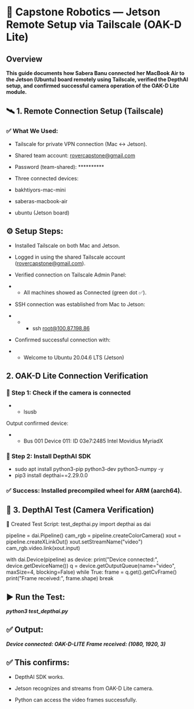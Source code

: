 # 🧠 Capstone Robotics — Jetson Remote Setup via Tailscale (OAK-D Lite)
## Overview

**This guide documents how Sabera Banu connected her MacBook Air to the Jetson (Ubuntu) board remotely using Tailscale, verified the DepthAI setup, and confirmed successful camera operation of the OAK-D Lite module.**

## 🛰️ 1. Remote Connection Setup (Tailscale)
### ✅ What We Used:

- Tailscale for private VPN connection (Mac ↔ Jetson).

- Shared team account: rovercapstone@gmail.com

- Password (team-shared): **********

- Three connected devices:

- bakhtiyors-mac-mini

- saberas-macbook-air

- ubuntu (Jetson board)





## ⚙️ Setup Steps:

- Installed Tailscale on both Mac and Jetson.

- Logged in using the shared Tailscale account (rovercapstone@gmail.com).

- Verified connection on Tailscale Admin Panel:

- - All machines showed as Connected (green dot ✅).

- SSH connection was established from Mac to Jetson:

- - - ssh root@100.87.198.86


- Confirmed successful connection with:

- - Welcome to Ubuntu 20.04.6 LTS (Jetson)




## 2. OAK-D Lite Connection Verification
### 🧩 Step 1: Check if the camera is connected
- - lsusb


Output confirmed device:

- - Bus 001 Device 011: ID 03e7:2485 Intel Movidius MyriadX

### 🧩 Step 2: Install DepthAI SDK
- sudo apt install python3-pip python3-dev python3-numpy -y
- pip3 install depthai==2.29.0.0


### ✅ Success: Installed precompiled wheel for ARM (aarch64).




## 🧠 3. DepthAI Test (Camera Verification)
🔧 Created Test Script: test_depthai.py
import depthai as dai

pipeline = dai.Pipeline()
cam_rgb = pipeline.createColorCamera()
xout = pipeline.createXLinkOut()
xout.setStreamName("video")
cam_rgb.video.link(xout.input)

with dai.Device(pipeline) as device:
    print("Device connected:", device.getDeviceName())
    q = device.getOutputQueue(name="video", maxSize=4, blocking=False)
    while True:
        frame = q.get().getCvFrame()
        print("Frame received:", frame.shape)
        break

## ▶️ Run the Test:
***python3 test_depthai.py***

## ✅ Output:
***Device connected: OAK-D-LITE***
***Frame received: (1080, 1920, 3)***


## ✅ This confirms:

- DepthAI SDK works.

- Jetson recognizes and streams from OAK-D Lite camera.

- Python can access the video frames successfully.
